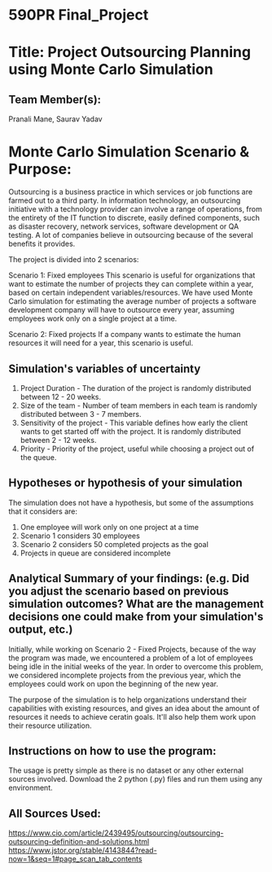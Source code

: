# 590PR Final_Project

# Title: Project Outsourcing Planning using Monte Carlo Simulation

## Team Member(s):
Pranali Mane, Saurav Yadav

# Monte Carlo Simulation Scenario & Purpose:
Outsourcing is a business practice in which services or job functions are farmed out to a third party. In information technology, an outsourcing initiative with a technology provider can involve a range of operations, from the entirety of the IT function to discrete, easily defined components, such as disaster recovery, network services, software development or QA testing. A lot of companies believe in outsourcing because of the several benefits it provides.

The project is divided into 2 scenarios:

Scenario 1: Fixed employees
  This scenario is useful for organizations that want to estimate the number of projects they can complete within a year, based on certain independent variables/resources. We have used Monte Carlo simulation for estimating the average number of projects a software development company will have to outsource every year, assuming employees work only on a single project at a time.
  
Scenario 2: Fixed projects
  If a company wants to estimate the human resources it will need for a year, this scenario is useful.
  
## Simulation's variables of uncertainty
1) Project Duration - The duration of the project is randomly distributed between 12 - 20 weeks.  
2) Size of the team - Number of team members in each team is randomly distributed between 3 - 7 members.
3) Sensitivity of the project - This variable defines how early the client wants to get started off with the project. It is randomly distributed between 2 - 12 weeks.
4) Priority - Priority of the project, useful while choosing a project out of the queue.

## Hypotheses or hypothesis of your simulation
The simulation does not have a hypothesis, but some of the assumptions that it considers are:
1) One employee will work only on one project at a time
2) Scenario 1 considers 30 employees
3) Scenario 2 considers 50 completed projects as the goal
4) Projects in queue are considered incomplete

## Analytical Summary of your findings: (e.g. Did you adjust the scenario based on previous simulation outcomes?  What are the management decisions one could make from your simulation's output, etc.)
Initially, while working on Scenario 2 - Fixed Projects, because of the way the program was made, we encountered a problem of a lot of employees being idle in the initial weeks of the year. In order to overcome this problem, we considered incomplete projects from the previous year, which the employees could work on upon the beginning of the new year.

The purpose of the simulation is to help organizations understand their capabilities with existing resources, and gives an idea about the amount of resources it needs to achieve ceratin goals. It'll also help them work upon their resource utilization. 

## Instructions on how to use the program:
The usage is pretty simple as there is no dataset or any other external sources involved.
Download the 2 python (.py) files and run them using any environment.

## All Sources Used:
 https://www.cio.com/article/2439495/outsourcing/outsourcing-outsourcing-definition-and-solutions.html
 https://www.jstor.org/stable/4143844?read-now=1&seq=1#page_scan_tab_contents
